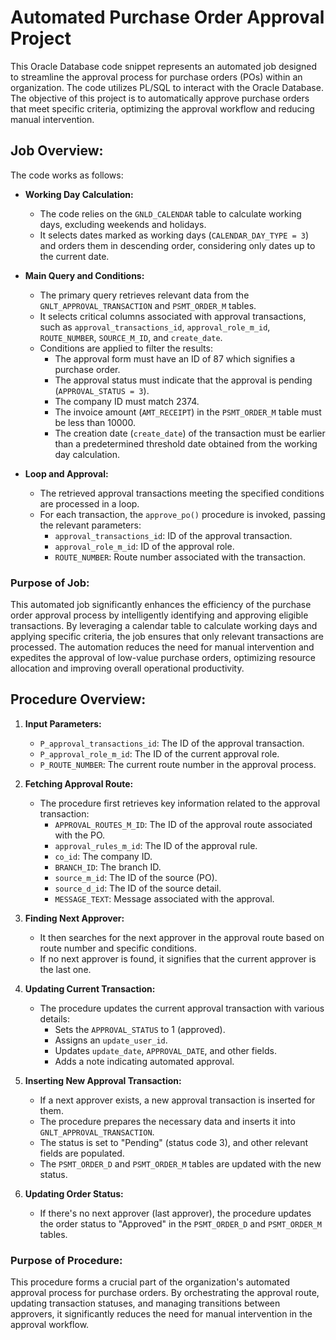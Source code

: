 # Automated Purchase Order Approval Project

This Oracle Database code snippet represents an automated job designed to streamline the approval process for purchase orders (POs) within an organization. The code utilizes PL/SQL to interact with the Oracle Database. The objective of this project is to automatically approve purchase orders that meet specific criteria, optimizing the approval workflow and reducing manual intervention.

##  Job Overview:

The code works as follows:

- **Working Day Calculation:**
  - The code relies on the `GNLD_CALENDAR` table to calculate working days, excluding weekends and holidays.
  - It selects dates marked as working days (`CALENDAR_DAY_TYPE = 3`) and orders them in descending order, considering only dates up to the current date.

- **Main Query and Conditions:**
  - The primary query retrieves relevant data from the `GNLT_APPROVAL_TRANSACTION` and `PSMT_ORDER_M` tables.
  - It selects critical columns associated with approval transactions, such as `approval_transactions_id`, `approval_role_m_id`, `ROUTE_NUMBER`, `SOURCE_M_ID`, and `create_date`.
  - Conditions are applied to filter the results:
    - The approval form must have an ID of 87 which signifies a purchase order.
    - The approval status must indicate that the approval is pending (`APPROVAL_STATUS = 3`).
    - The company ID must match 2374.
    - The invoice amount (`AMT_RECEIPT`) in the `PSMT_ORDER_M` table must be less than 10000.
    - The creation date (`create_date`) of the transaction must be earlier than a predetermined threshold date obtained from the working day calculation.

- **Loop and Approval:**
  - The retrieved approval transactions meeting the specified conditions are processed in a loop.
  - For each transaction, the `approve_po()` procedure is invoked, passing the relevant parameters:
    - `approval_transactions_id`: ID of the approval transaction.
    - `approval_role_m_id`: ID of the approval role.
    - `ROUTE_NUMBER`: Route number associated with the transaction.


### Purpose of Job:

This automated job significantly enhances the efficiency of the purchase order approval process by intelligently identifying and approving eligible transactions. By leveraging a calendar table to calculate working days and applying specific criteria, the job ensures that only relevant transactions are processed. The automation reduces the need for manual intervention and expedites the approval of low-value purchase orders, optimizing resource allocation and improving overall operational productivity.


## Procedure Overview:

1. **Input Parameters:**
   - `P_approval_transactions_id`: The ID of the approval transaction.
   - `P_approval_role_m_id`: The ID of the current approval role.
   - `P_ROUTE_NUMBER`: The current route number in the approval process.

2. **Fetching Approval Route:**
   - The procedure first retrieves key information related to the approval transaction:
     - `APPROVAL_ROUTES_M_ID`: The ID of the approval route associated with the PO.
     - `approval_rules_m_id`: The ID of the approval rule.
     - `co_id`: The company ID.
     - `BRANCH_ID`: The branch ID.
     - `source_m_id`: The ID of the source (PO).
     - `source_d_id`: The ID of the source detail.
     - `MESSAGE_TEXT`: Message associated with the approval.

3. **Finding Next Approver:**
   - It then searches for the next approver in the approval route based on route number and specific conditions.
   - If no next approver is found, it signifies that the current approver is the last one.

4. **Updating Current Transaction:**
   - The procedure updates the current approval transaction with various details:
     - Sets the `APPROVAL_STATUS` to 1 (approved).
     - Assigns an `update_user_id`.
     - Updates `update_date`, `APPROVAL_DATE`, and other fields.
     - Adds a note indicating automated approval.

5. **Inserting New Approval Transaction:**
   - If a next approver exists, a new approval transaction is inserted for them.
   - The procedure prepares the necessary data and inserts it into `GNLT_APPROVAL_TRANSACTION`.
   - The status is set to "Pending" (status code 3), and other relevant fields are populated.
   - The `PSMT_ORDER_D` and `PSMT_ORDER_M` tables are updated with the new status.

6. **Updating Order Status:**
   - If there's no next approver (last approver), the procedure updates the order status to "Approved" in the `PSMT_ORDER_D` and `PSMT_ORDER_M` tables.

### Purpose of Procedure:

This procedure forms a crucial part of the organization's automated approval process for purchase orders. By orchestrating the approval route, updating transaction statuses, and managing transitions between approvers, it significantly reduces the need for manual intervention in the approval workflow. 

